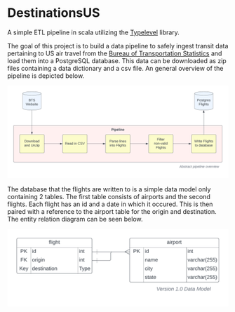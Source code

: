 # DestinationsUS
A simple ETL pipeline in scala utilizing the [Typelevel](https://typelevel.org) library.

The goal of this project is to build a data pipeline to safely ingest transit data pertaining to US air travel from the [Bureau of Transportation Statistics](https://transtats.bts.gov) and load them into a PostgreSQL database. This data can be downloaded as zip files containing a data dictionary and a csv file. An general overview of the pipeline is depicted below.

![abstract dataflow diagram](https://github.com/jxandercrawford/DestinationsUS/blob/master/resources/documentation/pipeline_overview_diagram.png)

The database that the flights are written to is a simple data model only containing 2 tables. The first table consists of airports and the second flights. Each flight has an id and a date in which it occured. This is then paired with a reference to the airport table for the origin and destination. The entity relation diagram can be seen below.

![erd](https://github.com/jxandercrawford/DestinationsUS/blob/master/resources/documentation/erd.png)
